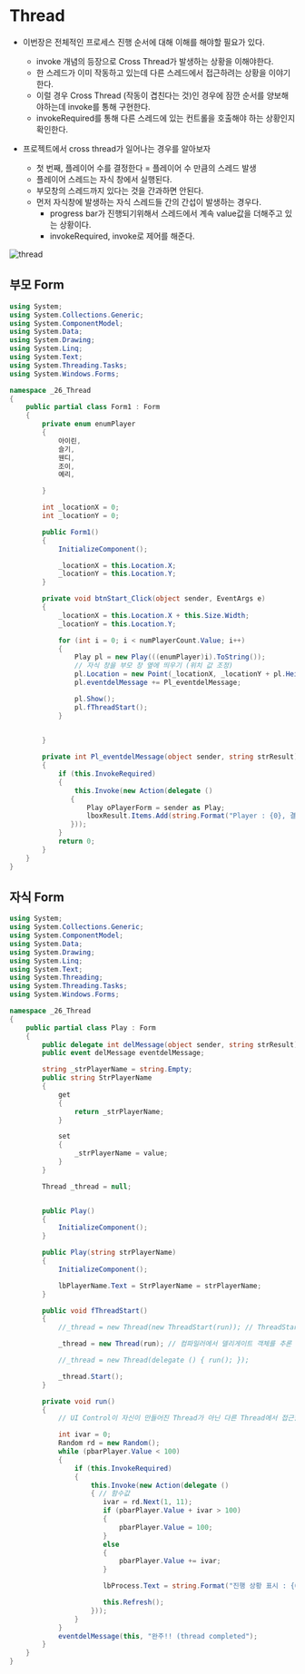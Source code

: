 # Thread

- 이번장은 전체적인 프로세스 진행 순서에 대해 이해를 해야할 필요가 있다.
  - invoke 개념의 등장으로 Cross Thread가 발생하는 상황을 이해야한다.
  - 한 스레드가 이미 작동하고 있는데 다른 스레드에서 접근하려는 상황을 이야기한다.
  - 이럴 경우 Cross Thread (작동이 겹친다는 것)인 경우에 잠깐 순서를 양보해야하는데 invoke를 통해 구현한다.
  - invokeRequired를 통해 다른 스레드에 있는 컨트롤을 호출해야 하는 상황인지 확인한다.



- 프로젝트에서 cross thread가 일어나는 경우를 알아보자
  - 첫 번째, 플레이어 수를 결정한다 = 플레이어 수 만큼의 스레드 발생
  - 플레이어 스레드는 자식 창에서 실행된다.
  - 부모창의 스레드까지 있다는 것을 간과하면 안된다.
  - 먼저 자식창에 발생하는 자식 스레드들 간의 간섭이 발생하는 경우다.
    - progress bar가 진행되기위해서 스레드에서 계속 value값을 더해주고 있는 상황이다.
    - invokeRequired, invoke로 제어를 해준다.



![thread](https://user-images.githubusercontent.com/72305146/135581840-f1d62a49-bcb9-4d82-bb69-2bf0b2962e3e.png)









## 부모 Form

```c#
using System;
using System.Collections.Generic;
using System.ComponentModel;
using System.Data;
using System.Drawing;
using System.Linq;
using System.Text;
using System.Threading.Tasks;
using System.Windows.Forms;

namespace _26_Thread
{
    public partial class Form1 : Form
    {
        private enum enumPlayer
        {
            아이린,
            슬기,
            웬디,
            조이,
            예리,

        }

        int _locationX = 0;
        int _locationY = 0;

        public Form1()
        {
            InitializeComponent();

            _locationX = this.Location.X;
            _locationY = this.Location.Y;
        }

        private void btnStart_Click(object sender, EventArgs e)
        {
            _locationX = this.Location.X + this.Size.Width;
            _locationY = this.Location.Y;

            for (int i = 0; i < numPlayerCount.Value; i++)
            {
                Play pl = new Play(((enumPlayer)i).ToString());
                // 자식 창을 부모 창 옆에 띄우기 (위치 값 조정)
                pl.Location = new Point(_locationX, _locationY + pl.Height * i);
                pl.eventdelMessage += Pl_eventdelMessage;

                pl.Show();
                pl.fThreadStart();
            }

            
        }

        private int Pl_eventdelMessage(object sender, string strResult)
        {
            if (this.InvokeRequired)
            {
                this.Invoke(new Action(delegate ()
               {
                   Play oPlayerForm = sender as Play;
                   lboxResult.Items.Add(string.Format("Player : {0}, 결과 : {1}", oPlayerForm.StrPlayerName, strResult));
               }));
            }
            return 0;
        }
    }
}

```





## 자식 Form

```c#
using System;
using System.Collections.Generic;
using System.ComponentModel;
using System.Data;
using System.Drawing;
using System.Linq;
using System.Text;
using System.Threading;
using System.Threading.Tasks;
using System.Windows.Forms;

namespace _26_Thread
{   
    public partial class Play : Form
    {
        public delegate int delMessage(object sender, string strResult); //delegate 선언
        public event delMessage eventdelMessage;

        string _strPlayerName = string.Empty;
        public string StrPlayerName
        {
            get
            {
                return _strPlayerName;
            }

            set
            {
                _strPlayerName = value;
            }
        }

        Thread _thread = null;


        public Play()
        {
            InitializeComponent();
        }

        public Play(string strPlayerName)
        {
            InitializeComponent();

            lbPlayerName.Text = StrPlayerName = strPlayerName;
        }

        public void fThreadStart()
        {
            //_thread = new Thread(new ThreadStart(run)); // ThreadStart 델리게이트 타입 객체

            _thread = new Thread(run); // 컴파일러에서 델리게이트 객체를 추론 후 생성하고 함수 넘김

            //_thread = new Thread(delegate () { run(); });

            _thread.Start();
        }

        private void run()
        {
            // UI Control이 자신이 만들어진 Thread가 아닌 다른 Thread에서 접근할 경우 Corss-Thread 발생

            int ivar = 0;
            Random rd = new Random();
            while (pbarPlayer.Value < 100)
            {
                if (this.InvokeRequired)
                {
                    this.Invoke(new Action(delegate ()
                    { // 함수값
                       ivar = rd.Next(1, 11);
                       if (pbarPlayer.Value + ivar > 100)
                       {
                           pbarPlayer.Value = 100;
                       }
                       else
                       {
                           pbarPlayer.Value += ivar;
                       }

                       lbProcess.Text = string.Format("진행 상황 표시 : {0}%", pbarPlayer.Value);

                       this.Refresh();
                    }));
                } 
            }
            eventdelMessage(this, "완주!! (thread completed");
        }
    }
}

```



